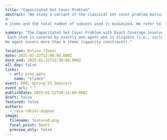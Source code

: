 ```yaml
---
title: "Capacitated Set Cover Problem"
abstract: "We study a variant of the classical set cover problem motivated by conference scheduling, in which each item (e.g., a paper) must be covered exactly once by an eligible agent (e.g., an author) under individual capacity constraints. Formally, given a universe of items and a collection of subsets (each corresponding to items an agent can cover), the goal is to assign each item to exactly one subset, such that no subset covers more than 
𝑚
m items and the total number of subsets used is minimized. We refer to this as the Capacitated Set Cover Problem with Exact Coverage. We present a formal integer linear programming formulation for the problem and discuss its relationship to known combinatorial optimization problems."

summary: "The Capacitated Set Cover Problem with Exact Coverage involves selecting a minimal number of agents to cover all items such that:
 Each item is covered by exactly one agent who is eligible (i.e., included in their subset), 
No agent covers more than m items (capacity constraint)."

location: Online (Zoom)
date: 2025-01-22T12:00:00.000Z
date_end: 2025-01-22T12:30:00.000Z
all_day: false
links:
  - url: pres.pptx
    name: "slides"
event: EMIL Spring'25 Seminars
event_url: " "
publishDate: 2025-01-22T20:15:00.000Z
draft: false
featured: false
authors:
  - reza-rahimi-azghan
image:
  filename: featured.png
  focal_point: Smart
  preview_only: false
---
```

